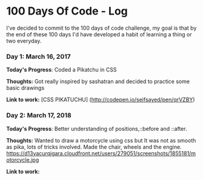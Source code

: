 # 100 Days Of Code - Log

I've decided to commit to the 100 days of code challenge, my goal is that by the end of these 100 days I'd have developed a habit of learning a thing or two everyday.

### Day 1: March 16, 2017 

**Today's Progress**: Coded a Pikatchu in CSS

**Thoughts:** Got really inspired by sashatran and decided to practice some basic drawings

**Link to work:** [CSS PIKATUCHU] (http://codepen.io/seifsayed/pen/qrVZBY)




### Day 2: March 17, 2018

**Today's Progress**: Better understanding of positions,::before and ::after.

**Thoughts:** Wanted to draw a motorcycle using css but It was not as smooth as pika, lots of tricks involved. Made the chair, wheels and the engine.
https://d13yacurqjgara.cloudfront.net/users/279051/screenshots/1855181/motorcycle.jpg

**Link to work:** 


